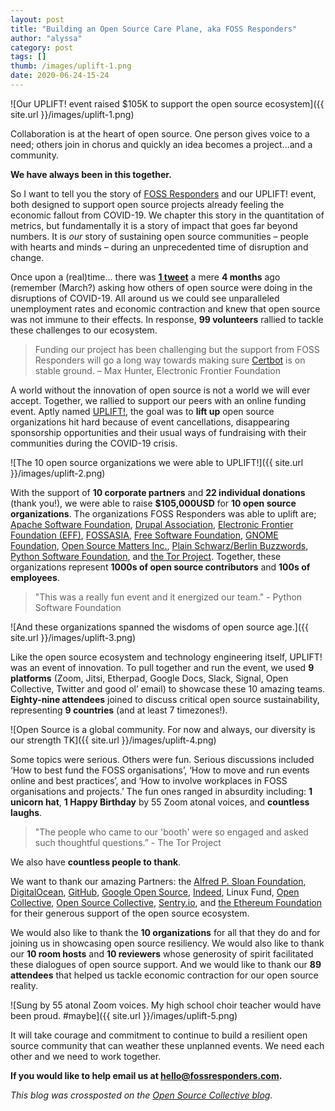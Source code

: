 ```yaml
---
layout: post
title: "Building an Open Source Care Plane, aka FOSS Responders"
author: "alyssa"
category: post
tags: []
thumb: /images/uplift-1.png
date: 2020-06-24-15-24
---
```


![Our UPLIFT! event raised $105K to support the open source ecosystem]({{ site.url }}/images/uplift-1.png)

Collaboration is at the heart of open source. One person gives voice to a need; others join in chorus and quickly an idea becomes a project...and a community.

**We have always been in this together.**

So I want to tell you the story of [FOSS Responders](https://fossresponders.com/) and our UPLIFT! event, both designed to support open source projects already feeling the economic fallout from COVID-19. We chapter this story in the quantitation of metrics, but fundamentally it is  a story of impact that goes far beyond numbers. It is _our_ story of sustaining open source communities – people with hearts and minds – during an unprecedented time of disruption and change.

Once upon a (real)time… there was **[1 tweet](https://twitter.com/DuaneOBrien/status/1235389692612231168)** a mere **4 months** ago (remember (March?) asking how others of open source were doing in the disruptions of COVID-19. All around us we could see unparalleled unemployment rates and economic contraction and knew that open source was not immune to their effects. In response, **99 volunteers** rallied to tackle these challenges to our ecosystem.

> Funding our project has been challenging but the support from FOSS Responders will go a long way towards making sure [Certbot](https://certbot.eff.org/) is on stable ground. – Max Hunter, Electronic Frontier Foundation

A world without the innovation of open source is not a world we will ever accept. Together, we rallied to support our peers with an online funding event. Aptly named [UPLIFT!](https://opencollective.com/foss-responders/events/virtual-funding-event-q2-2020-4edd1e3a), the goal was to **lift up** open source organizations hit hard because of event cancellations, disappearing sponsorship opportunities and their usual ways of fundraising with their communities during the COVID-19 crisis.

![The 10 open source organizations we were able to UPLIFT!]({{ site.url }}/images/uplift-2.png)

With the support of **10 corporate partners** and **22 individual donations** (thank you!), we were able to raise **$105,000USD** for **10 open source organizations**. The organizations FOSS Responders was able to uplift are; [Apache Software Foundation](http://www.apache.org/), [Drupal Association](https://www.drupal.org/association), [Electronic Frontier Foundation (EFF)](https://www.eff.org/), [FOSSASIA](https://fossasia.org/), [Free Software Foundation](https://www.fsf.org/), [GNOME Foundation](https://www.gnome.org/foundation/), [Open Source Matters Inc.](https://www.opensourcematters.org/), [Plain Schwarz/Berlin Buzzwords](https://plainschwarz.com/), [Python Software Foundation](https://www.python.org/psf/), and [the Tor Project](https://www.torproject.org/). Together, these organizations represent **1000s of open source contributors** and **100s of employees**.

> "This was a really fun event and it energized our team." - Python Software Foundation

![And these organizations spanned the wisdoms of open source age.]({{ site.url }}/images/uplift-3.png)

Like the open source ecosystem and technology engineering itself, UPLIFT! was an event of innovation. To pull together and run the event, we used **9 platforms** (Zoom, Jitsi, Etherpad, Google Docs, Slack, Signal, Open Collective, Twitter and good ol’ email) to showcase these 10 amazing teams. **Eighty-nine attendees** joined to discuss critical open source sustainability, representing **9 countries** (and at least 7 timezones!).

![Open Source is a global community. For now and always, our diversity is our strength TK]({{ site.url }}/images/uplift-4.png)

Some topics were serious. Others were fun. Serious discussions included ‘How to best fund the  FOSS organisations’, ‘How to move and run events online and best practices’, and ‘How to involve workplaces in FOSS organisations and projects.’ The fun ones ranged in absurdity including: **1 unicorn hat**, **1 Happy Birthday** by 55 Zoom atonal voices, and **countless laughs**.

> "The people who came to our 'booth' were so engaged and asked such thoughtful questions.” - The Tor Project

We also have **countless people to thank**.

We want to thank our amazing Partners: the [Alfred P. Sloan Foundation](https://opencollective.com/sloan-foundation), [DigitalOcean](https://opencollective.com/digitalocean), [GitHub](https://opencollective.com/github), [Google Open Source](https://opencollective.com/google), [Indeed](https://opencollective.com/indeed), Linux Fund, [Open Collective](https://opencollective.com/opencollectiveinc), [Open Source Collective](https://opencollective.com/opensource), [Sentry.io](https://opencollective.com/sentry), and [the Ethereum Foundation](https://opencollective.com/ef_esp) for their generous support of the open source ecosystem.

We would also like to thank the **10 organizations** for all that they do and for joining us in showcasing open source resiliency.  We would also like to thank our **10 room hosts** and **10 reviewers** whose generosity of spirit facilitated these dialogues of open source support. And we would like to thank our **89 attendees** that helped us tackle economic contraction for our open source reality.

![Sung by 55 atonal Zoom voices. My high school choir teacher would have been proud. #maybe]({{ site.url }}/images/uplift-5.png)

It will take courage and commitment to continue to build a resilient open source community that can weather these unplanned events. We need each other and we need to work together.

**If you would like to help email us at  [hello@fossresponders.com](mailto:hello@fossresponders.com).**

_This blog was crossposted on the [Open Source Collective blog](https://blog.opencollective.com/foss-responders-uplift/)._